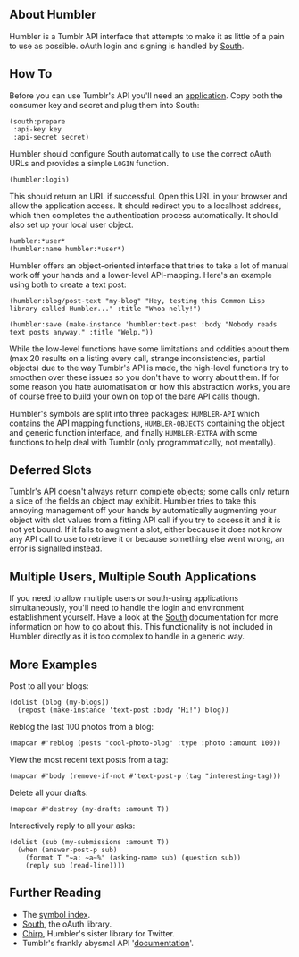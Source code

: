 About Humbler
-------------
Humbler is a Tumblr API interface that attempts to make it as little of a pain to use as possible. oAuth login and signing is handled by [South](http://shinmera.github.io/south/).

How To
------
Before you can use Tumblr's API you'll need an [application](http://www.tumblr.com/oauth/apps). Copy both the consumer key and secret and plug them into South:

```
(south:prepare
 :api-key key
 :api-secret secret)
```

Humbler should configure South automatically to use the correct oAuth URLs and provides a simple `LOGIN` function.

```
(humbler:login)
```

This should return an URL if successful. Open this URL in your browser and allow the application access. It should redirect you to a localhost address, which then completes the authentication process automatically. It should also set up your local user object.

```
humbler:*user*
(humbler:name humbler:*user*)
```

Humbler offers an object-oriented interface that tries to take a lot of manual work off your hands and a lower-level API-mapping. Here's an example using both to create a text post:

```
(humbler:blog/post-text "my-blog" "Hey, testing this Common Lisp library called Humbler..." :title "Whoa nelly!")

(humbler:save (make-instance 'humbler:text-post :body "Nobody reads text posts anyway." :title "Welp."))
```

While the low-level functions have some limitations and oddities about them (max 20 results on a listing every call, strange inconsistencies, partial objects) due to the way Tumblr's API is made, the high-level functions try to smoothen over these issues so you don't have to worry about them. If for some reason you hate automatisation or how this abstraction works, you are of course free to build your own on top of the bare API calls though.

Humbler's symbols are split into three packages: `HUMBLER-API` which contains the API mapping functions, `HUMBLER-OBJECTS` containing the object and generic function interface, and finally `HUMBLER-EXTRA` with some functions to help deal with Tumblr (only programmatically, not mentally).

Deferred Slots
--------------
Tumblr's API doesn't always return complete objects; some calls only return a slice of the fields an object may exhibit. Humbler tries to take this annoying management off your hands by automatically augmenting your object with slot values from a fitting API call if you try to access it and it is not yet bound. If it fails to augment a slot, either because it does not know any API call to use to retrieve it or because something else went wrong, an error is signalled instead.

Multiple Users, Multiple South Applications
-------------------------------------------
If you need to allow multiple users or south-using applications simultaneously, you'll need to handle the login and environment establishment yourself. Have a look at the [South](http://shinmera.github.io/south/) documentation for more information on how to go about this. This functionality is not included in Humbler directly as it is too complex to handle in a generic way.

More Examples
-------------
Post to all your blogs:

```
(dolist (blog (my-blogs))
  (repost (make-instance 'text-post :body "Hi!") blog))
```

Reblog the last 100 photos from a blog:

```
(mapcar #'reblog (posts "cool-photo-blog" :type :photo :amount 100))
```

View the most recent text posts from a tag:

```
(mapcar #'body (remove-if-not #'text-post-p (tag "interesting-tag)))
```

Delete all your drafts:

```
(mapcar #'destroy (my-drafts :amount T))
```

Interactively reply to all your asks:

```
(dolist (sub (my-submissions :amount T))
  (when (answer-post-p sub)
    (format T "~a: ~a~%" (asking-name sub) (question sub))
    (reply sub (read-line))))
```

Further Reading
---------------
* The [symbol index](http://shinmera.github.io/humbler/).
* [South](http://shinmera.github.io/south/), the oAuth library.
* [Chirp](http://shinmera.github.io/chirp/), Humbler's sister library for Twitter.
* Tumblr's frankly abysmal API '[documentation](https://www.tumblr.com/docs/en/api/v2)'.
